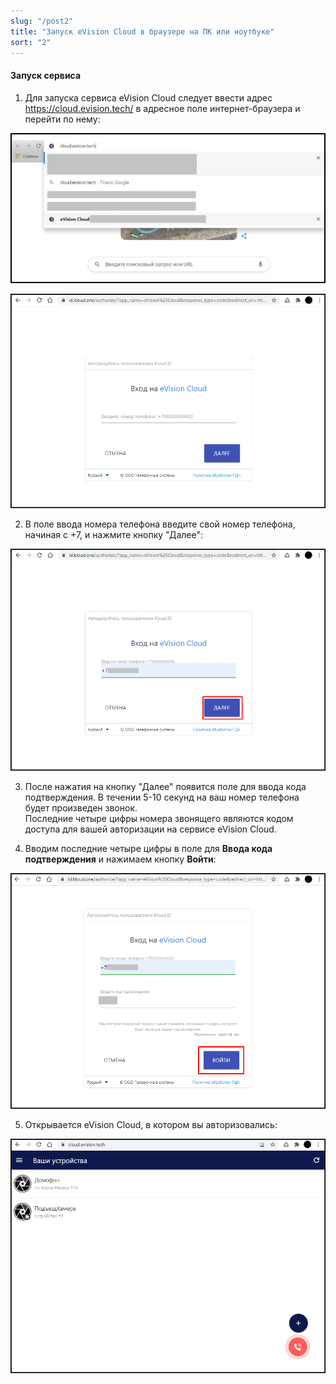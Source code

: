 ```yaml
---
slug: "/post2"
title: "Запуск eVision Cloud в браузере на ПК или ноутбуке"
sort: "2"
---
```


#### Запуск сервиса

1. Для запуска сервиса eVision Cloud следует ввести адрес https://cloud.evision.tech/ в адресное поле интернет-браузера и перейти по нему:

![](images/start.png)

![](images/start(1).png)

2. В поле ввода номера телефона введите свой номер телефона, начиная с +7, и нажмите кнопку "Далее":

![](images/start(2).png)

3. После нажатия на кнопку "Далее" появится поле для ввода кода подтверждения. В течении 5-10 секунд на ваш номер телефона будет произведен звонок.  
Последние четыре цифры номера звонящего являются кодом доступа для вашей авторизации на сервисе eVision Cloud.

4. Вводим последние четыре цифры в поле для **Ввода кода подтверждения** и нажимаем кнопку **Войти**:

![](images/start(4).png)

5. Открывается eVision Cloud, в котором вы авторизовались:

![](images/start(5).png)